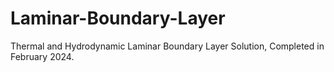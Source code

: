 # Laminar-Boundary-Layer
Thermal and Hydrodynamic Laminar Boundary Layer Solution, Completed in February 2024.
